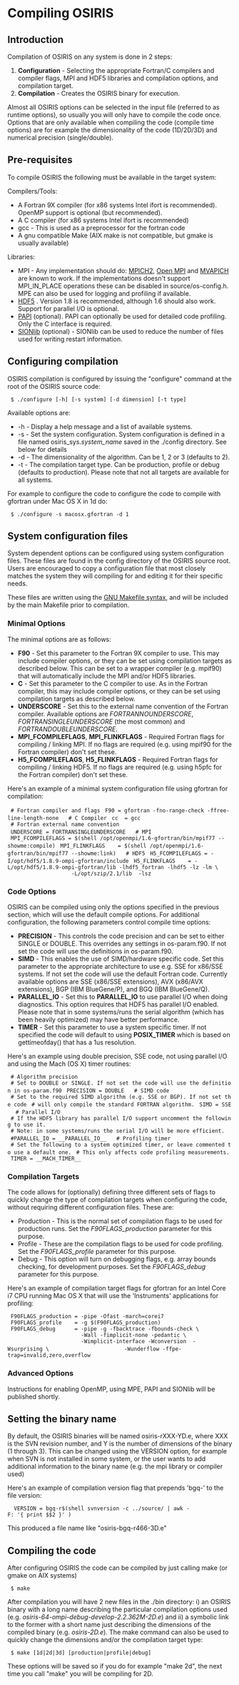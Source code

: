 # Compiling OSIRIS

## Introduction

Compilation of OSIRIS on any system is done in 2 steps:

1.  **Configuration** - Selecting the appropriate Fortran/C compilers
    and compiler flags, MPI and HDF5 libraries and compilation options,
    and compilation target.
2.  **Compilation** - Creates the OSIRIS binary for execution.

Almost all OSIRIS options can be selected in the input file (referred to
as runtime options), so usually you will only have to compile the code
once. Options that are only available when compiling the code (compile
time options) are for example the dimensionality of the code (1D/2D/3D)
and numerical precision (single/double).

## Pre-requisites

To compile OSIRIS the following must be available in the target system:

Compilers/Tools:

- A Fortran 9X compiler (for x86 systems Intel ifort is recommended).
  OpenMP support is optional (but recommended).
- A C compiler (for x86 systems Intel ifort is recommended)
- gcc - This is used as a preprocessor for the fortran code
- A gnu compatible Make (AIX make is not compatible, but gmake is
  usually available)

Libraries:

- MPI - Any implementation should do:
  [MPICH2](http://www.mcs.anl.gov/research/projects/mpich2/), [Open
  MPI](http://www.open-mpi.org) and
  [MVAPICH](http://mvapich.cse.ohio-state.edu) are known to work. If the
  implementations doesn't support MPI_IN_PLACE operations these can be
  disabled in source/os-config.h. MPE can also be used for logging and
  profiling if available.
- [HDF5](http://www.hdfgroup.org/HDF5/) . Version 1.8 is recommended,
  although 1.6 should also work. Support for parallel I/O is optional.
- [PAPI](http://icl.cs.utk.edu/papi/) (optional). PAPI can optionally be
  used for detailed code profiling. Only the C interface is required.
- [SIONlib](http://www2.fz-juelich.de/jsc/sionlib) (optional) - SIONlib
  can be used to reduce the number of files used for writing restart
  information.

## Configuring compilation

OSIRIS compilation is configured by issuing the "configure" command at
the root of the OSIRIS source code:

` $ ./configure [-h] [-s system] [-d dimension] [-t type]`

Available options are:

- -h - Display a help message and a list of available systems.
- -s - Set the system configuration. System configuration is defined in
  a file named osiris_sys.*system_name* saved in the ./config directory.
  See below for details
- -d - The dimensionality of the algorithm. Can be 1, 2 or 3 (defaults
  to 2).
- -t - The compilation target type. Can be production, profile or debug
  (defaults to production). Please note that not all targets are
  available for all systems.

For example to configure the code to configure the code to compile with
gfortran under Mac OS X in 1d do:

` $ ./configure -s macosx.gfortran -d 1`

## System configuration files

System dependent options can be configured using system configuration
files. These files are found in the config directory of the OSIRIS
source root. Users are encouraged to copy a configuration file that most
closely matches the system they will compiling for and editing it for
their specific needs.

These files are written using the [GNU Makefile
syntax](http://www.gnu.org/software/make/), and will be included by the
main Makefile prior to compilation.

### Minimal Options

The minimal options are as follows:

- **F90** - Set this parameter to the Fortran 9X compiler to use. This
  may include compiler options, or they can be set using compilation
  targets as described below. This can be set to a wrapper compiler
  (e.g. mpif90) that will automatically include the MPI and/or HDF5
  libraries.
- **C** - Set this parameter to the C compiler to use. As in the Fortran
  compiler, this may include compiler options, or they can be set using
  compilation targets as described below.
- **UNDERSCORE** - Set this to the external name convention of the
  Fortran compiler. Available options are *FORTRANNOUNDERSCORE*,
  *FORTRANSINGLEUNDERSCORE* (the most common) and
  *FORTRANDOUBLEUNDERSCORE*.
- **MPI_FCOMPILEFLAGS**, **MPI_FLINKFLAGS** - Required Fortran flags for
  compiling / linking MPI. If no flags are required (e.g. using mpif90
  for the Fortran compiler) don't set these.
- **H5_FCOMPILEFLAGS**, **H5_FLINKFLAGS** - Required Fortran flags for
  compiling / linking HDF5. If no flags are required (e.g. using h5pfc
  for the Fortran compiler) don't set these.

Here's an example of a minimal system configuration file using gfortran
for compilation:

` # Fortran compiler and flags`
` F90 = gfortran -fno-range-check -ffree-line-length-none`
` `
` # C Compiler`
` cc  = gcc`
` `
` # Fortran external name convention`
` UNDERSCORE = FORTRANSINGLEUNDERSCORE`
` `
` # MPI`
` MPI_FCOMPILEFLAGS = $(shell /opt/openmpi/1.6-gfortran/bin/mpif77 --showme:compile)`
` MPI_FLINKFLAGS    = $(shell /opt/openmpi/1.6-gfortran/bin/mpif77 --showme:link)`
` `
` # HDF5`
` H5_FCOMPILEFLAGS = -I/opt/hdf5/1.8.9-ompi-gfortran/include`
` H5_FLINKFLAGS    = -L/opt/hdf5/1.8.9-ompi-gfortran/lib -lhdf5_fortran -lhdf5 -lz -lm \`
`                    -L/opt/szip/2.1/lib  -lsz`

### Code Options

OSIRIS can be compiled using only the options specified in the previous
section, which will use the default compile options. For additional
configuration, the following parameters control compile time options:

- **PRECISION** - This controls the code precision and can be set to
  either SINGLE or DOUBLE. This overrides any settings in os-param.f90.
  If not set the code will use the definitions in os-param.f90.
- **SIMD** - This enables the use of SIMD/hardware specific code. Set
  this parameter to the appropriate architecture to use e.g. SSE for
  x86/SSE systems. If not set the code will use the default Fortran
  code. Currently available options are SSE (x86/SSE extensions), AVX
  (x86/AVX extensions), BGP (IBM BlueGene/P), and BGQ (IBM BlueGene/Q).
- **PARALLEL_IO** - Set this to __PARALLEL_IO__ to use parallel I/O
  when doing diagnostics. This option requires that HDF5 has parallel
  I/O enabled. Please note that in some systems/runs the serial
  algorithm (which has been heavily optimized) may have better
  performance.
- **TIMER** - Set this parameter to use a system specific timer. If not
  specified the code will default to using __POSIX_TIMER__ which is
  based on gettimeofday() that has a 1us resolution.

Here's an example using double precision, SSE code, not using parallel
I/O and using the Mach (OS X) timer routines:

` # Algorithm precision`
` # Set to DOUBLE or SINGLE. If not set the code will use the definition in os-param.f90`
` PRECISION = DOUBLE`
` `
` # SIMD code`
` # Set to the required SIMD algorithm (e.g. SSE or BGP). If not set the code`
` # will only compile the standard FORTRAN algorithm.`
` SIMD = SSE`
` `
` # Parallel I/O`
` # If the HDF5 library has parallel I/O support uncomment the following to use it.`
` # Note: in some systems/runs the serial I/O will be more efficient.`
` #PARALLEL_IO = __PARALLEL_IO__`
` `
` # Profiling timer`
` # Set the following to a system optimized timer, or leave commented to use a default one.`
` # This only affects code profiling measurements.`
` TIMER = __MACH_TIMER__`

### Compilation Targets

The code allows for (optionally) defining three different sets of flags
to quickly change the type of compilation targets when configuring the
code, without requiring different configuration files. These are:

- Production - This is the normal set of compilation flags to be used
  for production runs. Set the *F90FLAGS_production* parameter for this
  purpose.
- Profile - These are the compilation flags to be used for code
  profiling. Set the *F90FLAGS_profile* parameter for this purpose.
- Debug - This option will turn on debugging flags, e.g. array bounds
  checking, for development purposes. Set the *F90FLAGS_debug* parameter
  for this purpose.

Here's an example of compilation target flags for gfortran for an Intel
Core i7 CPU running Mac OS X that will use the 'Instruments'
applications for profiling:

` F90FLAGS_production = -pipe -Ofast -march=corei7 `
` F90FLAGS_profile    = -g $(F90FLAGS_production) `
` F90FLAGS_debug      = -pipe -g -fbacktrace -fbounds-check \`
`                       -Wall -fimplicit-none -pedantic \`
`                       -Wimplicit-interface -Wconversion  -Wsurprising \`
`                       -Wunderflow -ffpe-trap=invalid,zero,overflow`

### Advanced Options

Instructions for enabling OpenMP, using MPE, PAPI and SIONlib will be
published shortly.

## Setting the binary name

By default, the OSIRIS binaries will be named osiris-rXXX-YD.e, where
XXX is the SVN revision number, and Y is the number of dimensions of the
binary (1 through 3). This can be changed using the VERSION option, for
example when SVN is not installed in some system, or the user wants to
add additional information to the binary name (e.g. the mpi library or
compiler used)

Here's an example of compilation version flag that prepends 'bgq-' to
the file version:

`  VERSION = bgq-r$(shell svnversion -c ../source/ | awk -F: '{ print $$2 }' )`

This produced a file name like "osiris-bgq-r466-3D.e"

## Compiling the code

After configuring OSIRIS the code can be compiled by just calling make
(or gmake on AIX systems)

` $ make`

After compilation you will have 2 new files in the ./bin directory: i)
an OSIRIS binary with a long name describing the particular compilation
options used (e.g. *osiris-64-ompi-debug-develop-2.2.362M-2D.e*) and ii)
a symbolic link to the former with a short name just describing the
dimensions of the compiled binary (e.g. *osiris-2D.e*). The make command
can also be used to quickly change the dimensions and/or the compilation
target type:

` $ make [1d|2d|3d] [production|profile|debug]`

These options will be saved so if you do for example "make 2d", the next
time you call "make" you will be compiling for 2D.